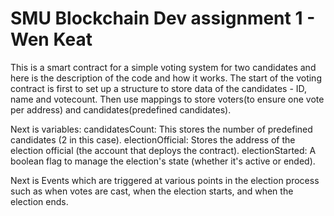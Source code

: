 # SMU Blockchain Dev assignment 1 - Wen Keat
This is a smart contract for a simple voting system for two candidates and here is the description of the code and how it works.
The start of the voting contract is first to set up a structure to store data of the candidates - ID, name and votecount.
Then use mappings to store voters(to ensure one vote per address) and candidates(predefined candidates).

Next is variables:
candidatesCount: This stores the number of predefined candidates (2 in this case).
electionOfficial: Stores the address of the election official (the account that deploys the contract).
electionStarted: A boolean flag to manage the election's state (whether it's active or ended).

Next is Events which are triggered at various points in the election process such as when votes are cast, when the election starts, and when the election ends.

